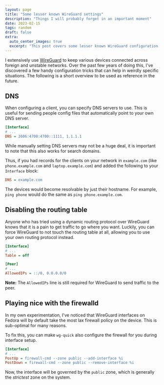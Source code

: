 ```yaml
---
layout: page
title: "Some lesser known WireGuard settings" 
description: "Things I will probably forget in an important moment"
date: 2023-02-15
tags: random
draft: false
extra:
  auto_center_images: true
  excerpt: "This post covers some lesser known WireGuard configuration options that I have found useful"
---
```


I extensively use [WireGuard](https://www.wireguard.com/) to keep various devices connected across foreign and unstable networks. Over the past few years of doing this, I've discovered a few handy configuration tricks that can help in weirdly specific situations. The following is a short overview to be used as reference in the future.

## DNS

When configuring a client, you can specify DNS servers to use. This is useful for sending people config files that automatically point to your own DNS server.

```ini
[Interface]
# ...
DNS = 2606:4700:4700::1111, 1.1.1.1
```

While manually setting DNS servers may not be a huge deal, it is important to note that this also works for search domains.

Thus, if you had records for the clients on your network in `example.com` (like `phone.example.com` and `laptop.example.com`) and added the following to your `Interface` block:

```ini
DNS = example.com
```

The devices would become resolvable by just their hostname. For example, `ping phone` would do the same as `ping phone.example.com`.

## Disabling the routing table

Anyone who has tried using a dynamic routing protocol over WireGuard knows that it is a pain to get traffic to go where you want. Luckily, you can force WireGuard to not touch the routing table at all, allowing you to use your own routing protocol instead.

```ini
[Interface]
# ...
Table = off

[Peer]
# ...
AllowedIPs = ::/0, 0.0.0.0/0
```

**Note:** The `AllowedIPs` line is still required for WireGuard to send traffic to the peer.

## Playing nice with the firewalld

In my own experimentation, I've noticed that WireGuard interfaces on Fedora will by default take the most lax firewall policy on the device. This is sub-optimal for many reasons.

To fix this, you can make `wg-quick` also configure the firewall for you during interface setup.

```ini
[Interface]
# ...
PostUp = firewall-cmd --zone public --add-interface %i
PostDown = firewall-cmd --zone public --remove-interface %i
```

Now, the interface will be governed by the `public` zone, which is generally the *strictest* zone on the system.
